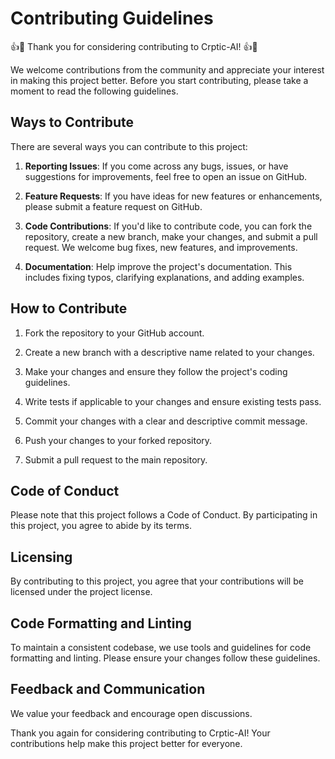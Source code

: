 # Contributing Guidelines

👍🎉 Thank you for considering contributing to Crptic-AI! 👍🎉

We welcome contributions from the community and appreciate your interest in making this project better. Before you start contributing, please take a moment to read the following guidelines.

## Ways to Contribute

There are several ways you can contribute to this project:

1. **Reporting Issues**: If you come across any bugs, issues, or have suggestions for improvements, feel free to open an issue on GitHub.

2. **Feature Requests**: If you have ideas for new features or enhancements, please submit a feature request on GitHub.

3. **Code Contributions**: If you'd like to contribute code, you can fork the repository, create a new branch, make your changes, and submit a pull request. We welcome bug fixes, new features, and improvements.

4. **Documentation**: Help improve the project's documentation. This includes fixing typos, clarifying explanations, and adding examples.

## How to Contribute

1. Fork the repository to your GitHub account.

2. Create a new branch with a descriptive name related to your changes.

3. Make your changes and ensure they follow the project's coding guidelines.

4. Write tests if applicable to your changes and ensure existing tests pass.

5. Commit your changes with a clear and descriptive commit message.

6. Push your changes to your forked repository.

7. Submit a pull request to the main repository.

## Code of Conduct

Please note that this project follows a Code of Conduct. By participating in this project, you agree to abide by its terms.

## Licensing

By contributing to this project, you agree that your contributions will be licensed under the project license.

## Code Formatting and Linting

To maintain a consistent codebase, we use tools and guidelines for code formatting and linting. Please ensure your changes follow these guidelines.

## Feedback and Communication

We value your feedback and encourage open discussions.

Thank you again for considering contributing to Crptic-AI! Your contributions help make this project better for everyone.
